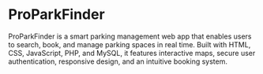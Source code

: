 # ProParkFinder
ProParkFinder is a smart parking management web app that enables users to search, book, and manage parking spaces in real time. Built with HTML, CSS, JavaScript, PHP, and MySQL, it features interactive maps, secure user authentication, responsive design, and an intuitive booking system.
